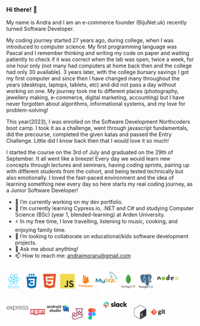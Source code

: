 ### Hi there! 👋

   My name is Andra and I am an e-commerce founder (BijuNet.uk) recently turned Software Developer.

   My coding journey started 27 years ago, during college, when I was introduced to computer science. My first programming language was Pascal and I remember thinking and writing my code on paper and waiting patiently to check if it was correct when the lab was open, twice a week, for one hour only (not many had computers at home back then and the college had only 30 available). 3 years later, with the college bursary savings I got my first computer and since then I have changed many throughout the years (desktops, laptops, tablets, etc) and did not pass a day without working on one. My journey took me to different places (photography, jewellery making, e-commerce, digital marketing, accounting) but I have never forgotten about algorithms, informational systems, and my love for problem-solving! 

   This year(2023), I was enrolled on the Software Development Northcoders boot camp. I took it as a challenge, went through javascript fundamentals, did the precourse, completed the given katas and passed the Entry Challenge. Little did I know back then that I would love it so much!

  I started the course on the 3rd of July and graduated on the 29th of September. It all went like a breeze! Every day we would learn new concepts through lectures and seminars, having coding sprints, pairing up with different students from the cohort, and being tested technically but also emotionally. I loved the fast-paced environment and the idea of learning something new every day so here starts my real coding journey, as a Junior Software Developer!

  

  

- 🔭 I’m currently working on my dev portfolio.
- 🌱 I’m currently learning Cypress.io, .NET and C# and studying Computer Science (BSc) (year 1, blended-learning) at Arden University.
- :zap: In my free time, I love travelling, listening to music, cooking, and enjoying family time.
- 👯 I’m looking to collaborate on educational/kids software development projects.
- 💬 Ask me about anything!
- 📫 How to reach me: andraimoraru@gmail.com
  

  
<div>
  <img src="https://github.com/devicons/devicon/blob/master/icons/react/react-original-wordmark.svg" title="React" alt="React" width="40" height="40"/>&nbsp;
  <img src="https://github.com/devicons/devicon/blob/master/icons/css3/css3-plain-wordmark.svg"  title="CSS3" alt="CSS" width="40" height="40"/>&nbsp;
  <img src="https://github.com/devicons/devicon/blob/master/icons/html5/html5-original.svg" title="HTML5" alt="HTML" width="40" height="40"/>&nbsp;
  <img src="https://github.com/devicons/devicon/blob/master/icons/javascript/javascript-original.svg" title="JavaScript" alt="JavaScript" width="40" height="40"/>&nbsp;
  <img src="https://github.com/devicons/devicon/blob/master/icons/firebase/firebase-plain-wordmark.svg" title="Firebase" alt="Firebase" width="40" height="40"/>&nbsp;
  <img src="https://github.com/devicons/devicon/blob/master/icons/mysql/mysql-original-wordmark.svg" title="MySQL"  alt="MySQL" width="60" height="60"/>&nbsp;
  <img src="https://github.com/devicons/devicon/blob/master/icons/mongodb/mongodb-original-wordmark.svg" title="MongoDB"  alt="MongoDB" width="40" height="40"/>&nbsp;
  <img src="https://github.com/devicons/devicon/blob/master/icons/postgresql/postgresql-original-wordmark.svg" title="PostgreSQL"  alt="PostgreSQL" width="40" height="40"/>&nbsp;
  <img src="https://github.com/devicons/devicon/blob/master/icons/nodejs/nodejs-original-wordmark.svg" title="NodeJS" alt="NodeJS" width="60" height="60"/>&nbsp;
  <img src="https://github.com/devicons/devicon/blob/master/icons/express/express-original-wordmark.svg" title="Express" alt="Express" width="60" height="60"/>
  <img src="https://github.com/devicons/devicon/blob/master/icons/npm/npm-original-wordmark.svg" title="Npm" alt="Npm" width="40" height="40"/> 
  <img src="https://github.com/devicons/devicon/blob/master/icons/androidstudio/androidstudio-original-wordmark.svg" title="AndroidStudio"  alt="AndroidStudio" width="60" height="60"/>&nbsp;
  <img src="https://github.com/devicons/devicon/blob/master/icons/jest/jest-plain.svg" title="Jest"  alt="Jest" width="30" height="30"/>&nbsp;
  <img src="https://github.com/devicons/devicon/blob/master/icons/figma/figma-original.svg" title="Figma"  alt="Figma" width="30" height="30"/>&nbsp;  
  <img src="https://github.com/devicons/devicon/blob/master/icons/slack/slack-original-wordmark.svg" title="Slack"  alt="Slack" width="80" height="80"/>&nbsp;  
  <img src="https://github.com/devicons/devicon/blob/master/icons/bash/bash-original.svg" title="Bash" alt="Bash" width="40" height="40"/>&nbsp;
  <img src="https://github.com/devicons/devicon/blob/master/icons/git/git-original-wordmark.svg" title="Git" alt="Git" width="40" height="40"/>
</div>
  



